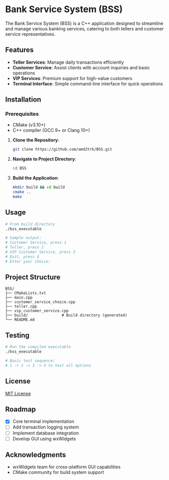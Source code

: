 
# Bank Service System (BSS)

The Bank Service System (BSS) is a C++ application designed to streamline and manage various banking services, catering to both tellers and customer service representatives.


## Features

- **Teller Services**: Manage daily transactions efficiently
- **Customer Service**: Assist clients with account inquiries and basic operations
- **VIP Services**: Premium support for high-value customers
- **Terminal Interface**: Simple command-line interface for quick operations

## Installation

### Prerequisites
- CMake (v3.10+)
- C++ compiler (GCC 9+ or Clang 10+)

1. **Clone the Repository**:
   ```bash
   git clone https://github.com/amd2trk/BSS.git
   ```

2. **Navigate to Project Directory**:
   ```bash
   cd BSS
   ```

3. **Build the Application**:
   ```bash
   mkdir build && cd build
   cmake ..
   make
   ```

## Usage
```bash
# From build directory
./bss_executable

# Sample output:
# Customer Service, press 1
# Teller, press 2
# VIP Customer Service, press 3
# Exit, press 4
# Enter your choice:
```

## Project Structure
```
BSS/
├── CMakeLists.txt
├── main.cpp
├── customer_service_choice.cpp
├── teller.cpp
├── vip_customer_service.cpp
├── build/               # Build directory (generated)
└── README.md
```

## Testing
```bash
# Run the compiled executable
./bss_executable

# Basic test sequence:
# 1 -> 2 -> 3 -> 4 to test all options
```

## License
[MIT License](LICENSE)

## Roadmap
- [x] Core terminal implementation
- [ ] Add transaction logging system
- [ ] Implement database integration
- [ ] Develop GUI using wxWidgets

## Acknowledgments
- wxWidgets team for cross-platform GUI capabilities
- CMake community for build system support


